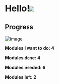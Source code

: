 <h1>Hello!<img src="https://i.pinimg.com/736x/4c/12/96/4c12968f8b216a2a87425c7f81248176.jpg" width 200></h1> 


<h2>Progress</h2>

![image](https://github.com/user-attachments/assets/4201ac21-ee61-48cf-a112-ce1e312dabcf)


<b>Modules I want to do: 4<b/>
  
<b>Modules done: 4</b>

<b>Modules needed: 6<b/>

<b>Modules left: 2<b/>
